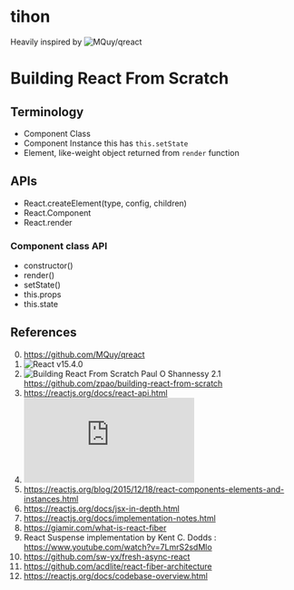 # tihon
Heavily inspired by ![MQuy/qreact](https://github.com/MQuy/qreact)

# Building React From Scratch
## Terminology
- Component Class
- Component Instance this has `this.setState`
- Element, like-weight object returned from `render` function

## APIs
- React.createElement(type, config, children)
- React.Component
- React.render

### Component class API
- constructor()
- render()
- setState()
- this.props
- this.state

## References
0. https://github.com/MQuy/qreact
1. ![React v15.4.0](https://github.com/facebook/react/commit/1c1f68e8dccbc84acfae66178493dbfb8ca7d1e1)
2. ![Building React From Scratch](https://www.youtube.com/watch?v=_MAD4Oly9yg) Paul O Shannessy
2.1 https://github.com/zpao/building-react-from-scratch
3. https://reactjs.org/docs/react-api.html
4. ![Custom react render](https://reactjs.org/docs/react-api.html)
5. https://reactjs.org/blog/2015/12/18/react-components-elements-and-instances.html
6. https://reactjs.org/docs/jsx-in-depth.html
7. https://reactjs.org/docs/implementation-notes.html
8. https://giamir.com/what-is-react-fiber
9. React Suspense implementation by Kent C. Dodds : https://www.youtube.com/watch?v=7LmrS2sdMlo
10. https://github.com/sw-yx/fresh-async-react
11. https://github.com/acdlite/react-fiber-architecture
12. https://reactjs.org/docs/codebase-overview.html

